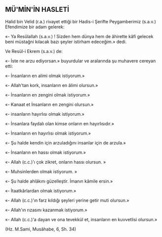 ## MÜ'MİN'İN HASLETİ

Halid bin Velid (r.a.) rivayet ettiği bir Hadis-i Şerifte Peygamberimiz (s.a.v.) Efendimize bir adam gelerek:

«- Ya Resûlallah (s.a.v.) ! Sizden hem dün­ya hem de âhirette kâfi gelecek beni müstağni kılacak bazı şeyler istirham edeceğim.» dedi.

Ve Resül-i Ekrem (s.a.v.) de:

«- İste ne arzu ediyorsan.» buyurdular ve aralarında şu muhavere cereyan etti:

«- İnsanların en alimi olmak istiyorum.»

«- Allah'tan kork, insanların en âlimi olur­sun.»

«- İnsanların en zengini olmak istiyorum.»

«- Kanaat et İnsanların en zengini olursun.»

«- insanların hayırlısı olmak istiyorum.»

«- İnsanlara faydalı olan kimse onların en hayırlısıdır.»

«- İnsanların en hayırlısı olmak istiyorum.»

«- Şu halde kendin için arzuladığını in­sanlar için de arzula.»

«- İnsanların en hassı olmak istiyorum.»

«- Allah (c.c.)'ı çok zikret, onların hassı olursun. »

«- Muhsinlerden olmak istiyorum. »

«- Şu halde ahlâkını güzelleştir. İmanın kâmile ersin.»

«- İtaatkârlardan olmak istiyorum.»

«- Allah (c.c.)'ın farz kıldığı şeyleri yeri­ne getir muti olursun.»

«- Allah'ın rızasını kazanmak istiyorum.»

«- Allah (c.c.)'a dayan ve ona tevekkül et, insanların en kuvvetlisi olursun.»

(Hz. M.Sami, Musâhabe, 6, Sh. 34)
